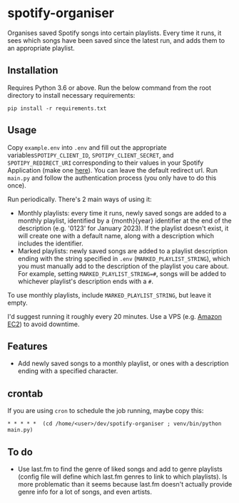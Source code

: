 # spotify-organiser
Organises saved Spotify songs into certain playlists. Every time it runs, it sees which songs have been saved since the latest run, and adds them to an appropriate playlist. 

## Installation

Requires Python 3.6 or above. Run the below command from the root directory to install necessary requirements:

    pip install -r requirements.txt


## Usage

Copy `example.env` into `.env` and fill out the appropriate variables`SPOTIPY_CLIENT_ID`, `SPOTIPY_CLIENT_SECRET`, and `SPOTIPY_REDIRECT_URI` corresponding to their values in your Spotify Application (make one [here](https://developer.spotify.com/dashboard/applications)). You can leave the default redirect url. Run `main.py` and follow the authentication process (you only have to do this once).

Run periodically. There's 2 main ways of using it:

- Monthly playlists: every time it runs, newly saved songs are added to a monthly playlist, identified by a {month}{year} identifier at the end of the description (e.g. '0123' for January 2023). If the playlist doesn't exist, it will create one with a default name, along with a description which includes the identifier.
- Marked playlists: newly saved songs are added to a playlist description ending with the string specified in `.env` (`MARKED_PLAYLIST_STRING`), which you must manually add to the description of the playlist you care about. For example, setting `MARKED_PLAYLIST_STRING=#`, songs will be added to whichever playlist's description ends with a `#`.

To use monthly playlists, include `MARKED_PLAYLIST_STRING`, but leave it empty.

I'd suggest running it roughly every 20 minutes. Use a VPS (e.g. [Amazon EC2](https://aws.amazon.com/ec2/)) to avoid downtime.

## Features

- Add newly saved songs to a monthly playlist, or ones with a description ending with a specified character.

## crontab

If you are using `cron` to schedule the job running, maybe copy this:

```
* * * * *  (cd /home/<user>/dev/spotify-organiser ; venv/bin/python main.py)
```

## To do

- Use last.fm to find the genre of liked songs and add to genre playlists (config file will define which last.fm genres to link to which playlists). Is more problematic than it seems because last.fm doesn't actually provide genre info for a lot of songs, and even artists.
